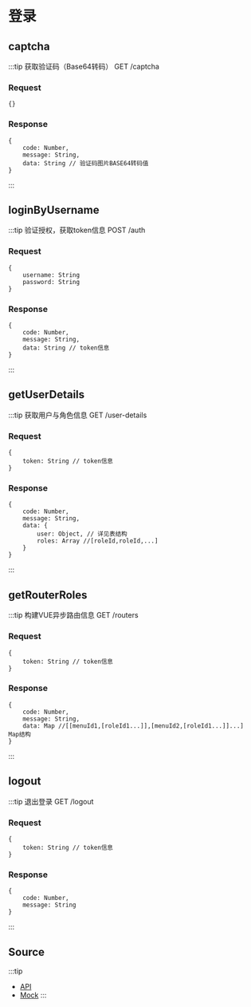 # 登录
## captcha
:::tip
    获取验证码（Base64转码）
    GET /captcha
### Request
    {}
### Response
    {
        code: Number,
        message: String,
        data: String // 验证码图片BASE64转码值
    }
:::

## loginByUsername
:::tip
    验证授权，获取token信息
    POST /auth
### Request
    {
        username: String
        password: String
    }
### Response
    {
        code: Number,
        message: String,
        data: String // token信息
    }
:::

## getUserDetails
:::tip
    获取用户与角色信息
    GET /user-details
### Request
    {
        token: String // token信息
    }
### Response
    {
        code: Number,
        message: String,
        data: {
            user: Object, // 详见表结构
            roles: Array //[roleId,roleId,...]
        }
    }
:::

## getRouterRoles
:::tip
    构建VUE异步路由信息
    GET /routers
### Request
    {
        token: String // token信息
    }
### Response
    {
        code: Number,
        message: String,
        data: Map //[[menuId1,[roleId1...]],[menuId2,[roleId1...]]...]   Map结构
    }
:::

## logout
:::tip
    退出登录
    GET /logout
### Request
    {
        token: String // token信息
    }
### Response
    {
        code: Number,
        message: String
    }
:::

## Source
:::tip
+ [API](https://github.com/umi-soft/element-admin/tree/master/src/api/login.js)
+ [Mock](https://github.com/umi-soft/element-admin/tree/master/src/mock/login.js)
:::